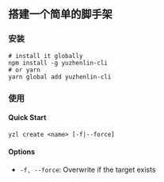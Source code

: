 ## 搭建一个简单的脚手架

### 安装

```
# install it globally
npm install -g yuzhenlin-cli
# or yarn
yarn global add yuzhenlin-cli
```

### 使用 

#### Quick Start 

```
yzl create <name> [-f|--force]
```

#### Options

- `-f, --force`: Overwrite if the target exists